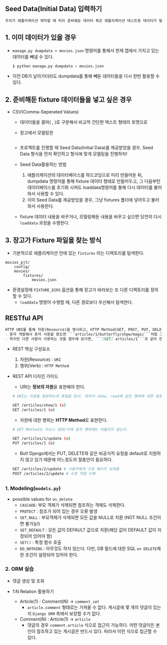 ## Seed Data(Initial Data) 입력하기

```reStructuredText
우리가 애플리케이션 제작할 때 미리 준비해둔 데이터 혹은 애플리케이션 테스트용 데이터가 필요한 경우가 있다. 데이터를 하드코딩으로 일일이 넣을 수도 있다. **하지만 fixtures라는 기능을 이용해서 준비해둔 데이터를 쉽게 데이터베이스에 넣을 수 있다.**
```



## 1. 이미 데이터가 있을 경우

- ```manage.py dumpdata > movies.json``` 명령어를 통해서 현재 앱에서 가지고 있는 데이터를 빼낼 수 있다.

  ```bash
  $ python manage.py dumpdata > movies.json
  ```

  

- 이전 DB가 날아가더라도 dumpdata를 통해 빼둔 데이터들을 다시 한번 활용할 수 있다.

  

## 2. 준비해둔 fixture 데이터들을 넣고 싶은 경우

- CSV(Comma-Seperated Values)

  + 데이터들을 콤마( , )로 구분해서 비교적 간단한 텍스트 형태의 포맷으로

  + 장고에서 모델링한 

    ```
    
    ```

    

  + 프로젝트를 진행할 때 Seed Data(Initial Data)를 제공받았을 경우, Seed Data 형식을 먼저 확인하고 형식에 맞게 모델링을 진행하자!

  + Seed Data활용하는 방법

    1. 애플리케이션의 데이터베이스를 하드코딩으로 미리 만들어둔 뒤, dumpdata 명령어를 통해 fixture 데이터 형태로 만들어두고, 그 다음부턴 데이터베이스를 초기화 시켜도 loaddata명령어를 통해 다시 데이터를 불러와서 사용할 수 있다.
    2. 이미 Seed Data를 제공받았을 경우, 그냥 fixtures 폴더에 넣어두고 불러와서 사용한다.

  + fixture 데이터 내용을 바꾸거나, 모델링해둔 내용을 바꾸고 싶으면 당연히 다시 ```loaddata``` 과정을 수행한다.

    

## 3. 장고가 Fixture 파일을 찾는 방식

- 기본적으로 애플리케이션 안에 있는 ```fixtures``` 라는 디렉토리를 탐색한다.

```
movies_pjt/
	config/
	movies/
		fixtures/
			movies.json
```



- 환경설정에 ```FIXTURE_DIRS``` 옵션을 통해 장고가 바라보는 또 다른 디렉토리를 정의할 수 있다.
  + ```loaddata``` 명령어 수행할 때, 다른 경로보다 우선해서 탐색한다.

## RESTful API

```markdown
HTTP URI를 통해 자원(Resource)을 명시하고, HTTP Method(GET, POST, PUT, DELETE)를 통해 해당 자원에 대한 CRUD 로직을 적용하는 것
- 혼자 개발해서 혼자 사용할 용도면 ```articles/1/butterfly/shpw/magic```처럼 그냥 마구잡이로 개발하고 작동만 하면 된다.
- 하지만 다른 사람이 사용하는 것을 염두에 둔다면, ```[GET] articles/1```과 같이 전 세계 개발자들이 사용하는 REST아키텍처를 염두에 두고 개발해야 한다.
```

- REST 핵심 구성요소

  1. 자원(Resource) : ```URI```
  2. 행위(Verb) : ```HTTP Method```

- REST API 디자인 가이드

  + URI는 **정보의 자원**을 표현해야 한다.

  ```bash
  # URI는 자원을 표현하는데 중점을 둔다. 따라서 show, read와 같은 행위에 대한 표현이 들어가서는 안된다.
  
  GET /articles/show/1 (x)
  GET /articles/1 (o)
  ```

  

  + 자원에 대한 행위는 **HTTP Method**로 표현한다.

  ```bash
  # GET Method는 리소스 생성/삭제 등의 행위에는 어울리지 않는다.
  
  GET /articles/1/update (x)
  PUT /articles/1 (o)
  ```

  + But! Django에서는 PUT, DELETE와 같은 비공식적 요청을 default로 지원하지 않고 있기 때문에 어느정도의 절충안이 필요하다.

  ```bash
  GET /articles/2/update # 사용자에게 수정 페이지 보여줌
  POST /articles/2/update # 수정 작업 수행
  ```

##  

### 1. Modeling(```models.py```)

- possible values for ```on_delete```
  + ```CASCADE```: 부모 객체가 삭제되면 참조하는 객체도 삭제한다.
  + ```PROTECT``` : 참조가 되어 있는 경우 오류 발생
  + ```SET_NULL``` : 부모객체가 삭제되면 모든 값을 NULL로 치환 (NOT NULL 조건이면 불가능!)
  + ```SET_DEFAULT``` : 모든 값이 DEFAULT 값으로 치환(해당 값이 DEFAULT 값이 지정되어 있어야 함)
  + ```SET()``` : 특정 함수 호출
  + ```DO_NOTHING``` : 아무것도 하지 않는다. 다만, DB 필드에 대한 SQL ```on DELETE```제한 조건이 설정되어 있어야 한다.

### 2. ORM 실습

- 댓글 생성 및 조회



- 1:N Relation 활용하기
  + Article(1) : Comment(N) -> ```comment_set```
    - ```article.comment``` 형태로는 가져올 수 없다. 게시글에 몇 개의 댓글이 있는지 ```Django ORM``` 측에서 보장할 수가 없다.
  + Comment(N) : Article(1) -> ```article```
    + 댓글의 경우 ```comment.article``` 식으로 접근이 가능하다. 어떤 댓글이든 본인이 참조하고 있는 게시글은 반드시 있다. 따라서 이런 식으로 접근할 수 있다.







